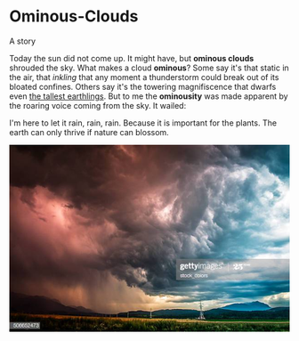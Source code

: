 # Ominous-Clouds

A story

Today the sun did not come up. It might have, but **ominous clouds** shrouded the sky. What makes a cloud **ominous**? Some say it's that static in the air, that _inkling_ that any moment a thunderstorm could break out of its bloated confines. Others say it's the towering magnifiscence that dwarfs even [the tallest earthlings](https://en.wikipedia.org/wiki/Giraffe). But to me the **ominousity** was made apparent by the roaring voice coming from the sky. It wailed:

I'm here to let it rain, rain, rain.
Because it is important for the plants.
The earth can only thrive if nature can blossom.

![Ominous-Clouds](ominous-clouds.jpg)
